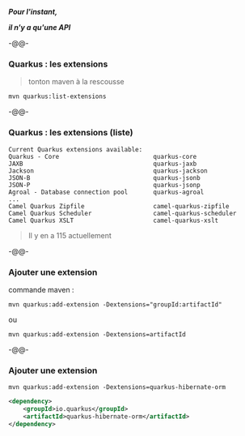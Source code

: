 ***Pour l'instant,***

***il n'y a qu'une API***

-@@-

### Quarkus : les extensions

> tonton maven à la rescousse

```shell
mvn quarkus:list-extensions
```

-@@-

### Quarkus : les extensions (liste)

```maven
Current Quarkus extensions available:
Quarkus - Core                          quarkus-core
JAXB                                    quarkus-jaxb
Jackson                                 quarkus-jackson
JSON-B                                  quarkus-jsonb
JSON-P                                  quarkus-jsonp
Agroal - Database connection pool       quarkus-agroal
...
Camel Quarkus Zipfile                   camel-quarkus-zipfile
Camel Quarkus Scheduler                 camel-quarkus-scheduler
Camel Quarkus XSLT                      camel-quarkus-xslt
```
> Il y en a 115 actuellement

-@@-

### Ajouter une extension

commande maven : 

```shell
mvn quarkus:add-extension -Dextensions="groupId:artifactId"
```
ou
```shell
mvn quarkus:add-extension -Dextensions=artifactId
```

-@@-

### Ajouter une extension

```shell
mvn quarkus:add-extension -Dextensions=quarkus-hibernate-orm
```

```xml
<dependency>
    <groupId>io.quarkus</groupId>
    <artifactId>quarkus-hibernate-orm</artifactId>
</dependency>
```
